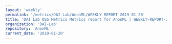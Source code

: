 ```yaml
---
layout: 'weekly'
permalink: '/metrics/DAI-Lab/AnonML/WEEKLY-REPORT-2019-01-20'
title: 'DAI Lab OSS Metrics Metrics report for AnonML | WEEKLY-REPORT-2019-01-20'
organization: 'DAI-Lab'
repository: 'AnonML'
current_date: '2019-01-20'
---
```

